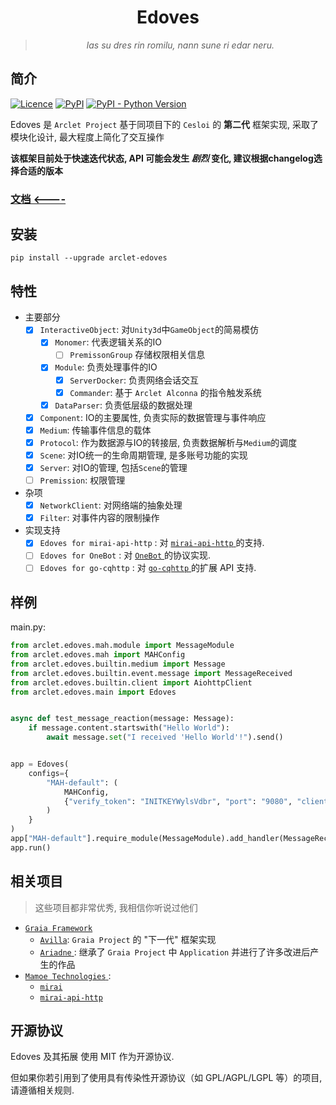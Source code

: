 <div align="center"> 
  
# Edoves

  > _las su dres rin romilu, nann sune ri edar neru._
  
</div>

## 简介
[![Licence](https://img.shields.io/github/license/ArcletProject/Edoves)](https://github.com/ArcletProject/Edoves/blob/main/LICENSE)
[![PyPI](https://img.shields.io/pypi/v/arclet-edoves)](https://pypi.org/project/arclet-edoves)
[![PyPI - Python Version](https://img.shields.io/pypi/pyversions/arclet-edoves)](https://www.python.org/)

Edoves 是 `Arclet Project` 基于同项目下的 `Cesloi` 的 **第二代** 框架实现, 采取了模块化设计, 最大程度上简化了交互操作

**该框架目前处于快速迭代状态, API 可能会发生 _剧烈_ 变化, 建议根据changelog选择合适的版本**

### [文档 <----](https://arcletproject.github.io/docs/edoves/tutorial)

## 安装
```
pip install --upgrade arclet-edoves
```

## 特性
+ 主要部分
    - [x] `InteractiveObject`: 对`Unity3d`中`GameObject`的简易模仿
        - [x] `Monomer`: 代表逻辑关系的IO
          - [ ] `PremissonGroup` 存储权限相关信息
        - [x] `Module`: 负责处理事件的IO
            - [x] `ServerDocker`: 负责网络会话交互
            - [x] `Commander`: 基于 `Arclet Alconna` 的指令触发系统
        - [x] `DataParser`: 负责低层级的数据处理
    - [x] `Component`: IO的主要属性, 负责实际的数据管理与事件响应
    - [x] `Medium`: 传输事件信息的载体
    - [x] `Protocol`: 作为数据源与IO的转接层, 负责数据解析与`Medium`的调度
    - [x] `Scene`: 对IO统一的生命周期管理, 是多账号功能的实现
    - [x] `Server`: 对IO的管理, 包括`Scene`的管理
    - [ ] `Premission`: 权限管理
+ 杂项
    - [x] `NetworkClient`: 对网络端的抽象处理
    - [x] `Filter`: 对事件内容的限制操作

+ 实现支持
    - [x] `Edoves for mirai-api-http` : 对 [ `mirai-api-http` ](https://github.com/project-mirai/mirai-api-http) 的支持.
    - [ ] `Edoves for OneBot` : 对  [ `OneBot` ](https://github.com/botuniverse/onebot) 的协议实现.
    - [ ] `Edoves for go-cqhttp` : 对 [ `go-cqhttp` ](https://github.com/Mrs4s/go-cqhttp) 的扩展 API 支持.

## 样例

main.py:
```python
from arclet.edoves.mah.module import MessageModule
from arclet.edoves.mah import MAHConfig
from arclet.edoves.builtin.medium import Message
from arclet.edoves.builtin.event.message import MessageReceived
from arclet.edoves.builtin.client import AiohttpClient
from arclet.edoves.main import Edoves


async def test_message_reaction(message: Message):
    if message.content.startswith("Hello World"):
        await message.set("I received 'Hello World'!").send()


app = Edoves(
    configs={
        "MAH-default": (
            MAHConfig,
            {"verify_token": "INITKEYWylsVdbr", "port": "9080", "client": AiohttpClient, "account": 3542928737}
        )
    }
)
app["MAH-default"].require_module(MessageModule).add_handler(MessageReceived, test_message_reaction)
app.run()
```

## 相关项目

> 这些项目都非常优秀, 我相信你听说过他们

+ [`Graia Framework`](https://github.com/GraiaProject)
  - [`Avilla`](https://github.com/GraiaProject/Avilla): `Graia Project` 的 "下一代" 框架实现
  - [ `Ariadne` ](https://github.com/GraiaProject/Ariadne): 继承了 `Graia Project` 中 `Application` 并进行了许多改进后产生的作品
+ [ `Mamoe Technologies` ](https://github.com/mamoe):
    - [ `mirai` ](https://github.com/mamoe/mirai)
    - [ `mirai-api-http` ](https://github.com/project-mirai/mirai-api-http)

## 开源协议

Edoves 及其拓展 使用 MIT 作为开源协议.

但如果你若引用到了使用具有传染性开源协议（如 GPL/AGPL/LGPL 等）的项目, 请遵循相关规则.
